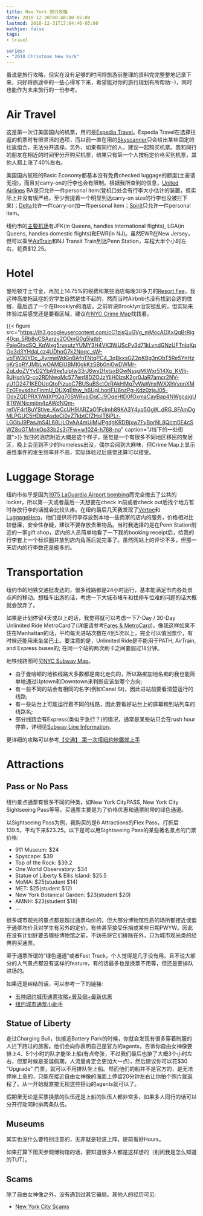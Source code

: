 ```yaml
---
title: New York 旅行攻略
date: 2018-12-30T00:48:00-05:00
lastmod: 2018-12-31T17:04:40-05:00
mathjax: false
tags:
- travel

series:
- "2018 Christmas New York"
---
```


虽说是旅行攻略，但实在没有足够的时间将旅游前整理的资料完完整整地记录下来，只好将旅途中的一些心得写下来，希望能对你的旅行规划有所帮助:-)，同时也能作为未来旅行的一份参考。

# Air Travel
这是第一次订美国国内的机票，用的是[Expedia Travel](https://www.expedia.com)。Expedia Travel在选择往返的机票时有很灵活的选项，而以前一直在用的[Skyscanner](https://www.skyscanner.net)只会给出某些固定的往返组合，无法分开选择。另外，如果有同行的人，建议一起购买机票。我和同行的朋友在相近的时间里分开购买机票，结果只有第一个人按标定价格买到机票，其他人都上涨了40%左右。

美国国内航班的Basic Economy都基本没有免费checked luggage的额度(土豪请无视)，而且对carry-on的行李也会有限制。根据我所查到的信息，[United Airlines](https://www.united.com/CMS/en-US/travel/Pages/BaggageCarry-On.aspx) BA是只允许一件personal item(登机口处会有行李大小估计的装置，但实际上并没有很严格，至少我提着一个明显到达carry-on size的行李也没被拦下来)；[Delta](https://zh.delta.com/content/www/en_US/traveling-with-us/baggage/before-your-trip/checked.html)允许一件carry-on加一件personal item；[Spirit](https://customersupport.spirit.com/hc/en-us/articles/202096476-What-are-the-size-and-weight-limits-for-bags-)只允许一件personal item。

纽约市的[主要机场](https://www.ny.com/transportation/airports/)有JFK(in Queens, handles international flights), LGA(in Queens, handles domestic flights)和EWR(in NJ)。虽然EWR在New Jersey，但可以乘坐[AirTrain](https://www.airport-ewr.com/airtrain.php)和NJ Transit Train到达Penn Station，车程大半个小时左右，花费$12.25。

# Hotel
曼哈顿寸土寸金，再加上14.75%的税费和某些酒店每晚30多刀的[Resort Fee](http://killresortfees.com/newyorkcity/)，我这种高度拖延症的穷学生自然是住不起的，然而当时Airbnb也没有找到合适的住宿，最后选了一个在Brooklyn的酒店。之前听说Brooklyn治安挺乱的，但实际来体验过后感觉还是要看区域，建议在[NYC Crime Map](https://maps.nyc.gov/crime/)找找看。

{{< figure src="https://lh3.googleusercontent.com/cC1zjsQuGVg_mMocADXxQqBrRig40cp_5Rb8qCSAarzv2OOmQ0g5latbI-PajeGtxdSQ_KqWxg5ruyutzYUMY3H4VK3WUScPv3d71kLvndGNzUFTnlqKpOo3d3YHdaLcz4UDhoG7k2Noqc_sW-vbTW30YDc_JlyrmeWdGnBAfnTNtqPC4_3qBkxsGZ2pKBg3nObT5Re5YnHzoKrSpRYJMbLwOAMEiUBMI0gkKzSBb0ni0wDWMr-ZqLdoZVYyD2YbA9ke1ulpIw33rJ6wyDfxtsxBGwNssgMtWxr514Xp_KVIlj-RJHsnVQ-co2RDNwoMc577enf8DZOJzYliH0lzsK2gr0JaR7amcr2NV-yU1O2471KEDUqQtoPizuoC7BUSuBSctOrRAkHMq7vWaWnxlWXXhVvonXMFz0FevsdbcFinmU_OUXgEthw_h6UgLhorjFU6nzPg-Kdz0zjaJ05-OdxZQDPRX1WdXPtQg70SWRvqjDqCJ9OqeHtD0fGxmaCayBap4NWgcajgU8T6WNjcmjbn4zAWdNQm-refVF4rfBuYStlve_KwCcUH9lARZaO1FcImh89KA3Y4yq5GglK_dRG_8FAmDgMLPGUC5HDbbAsdeCi0yZ7kbtCfZHolT6jPLr-LGGbJ9PasJnS4L68LjLOvAA4mUjMjJPgdgKRDBjxw7FyBorNL8Qcm0E4cSWZ8oGTMnkOp33b2s3j7Fw=w1024-h768-no" caption="J线下的一处街道">}}
我住的酒店附近大概是这个样子，感觉是一个有很多不同地区移民的聚居区，晚上会见到不少的homeless出没，偶尔会闻到大麻味，但Crime Map上显示恶性事件的发生频率并不高，实际体验过后感觉还算可以接受。

# Luggage Storage
纽约市似乎是因为[1975 LaGuardia Airport bombing](https://en.wikipedia.org/wiki/1975_LaGuardia_Airport_bombing)而完全撤去了公共的locker，所以第一天或者最后一天想要在check in前或者check out后找个地方暂时存放行李的话就会比较头疼。在纽约最后几天我发现了[Vertoe](https://vertoe.com/?gclid=CjwKCAiA9qHhBRB2EiwA7poaeCSrWqJgbtj97LZnflTscr87gqVsMaBHteOwu6imGR0W0-T2_pNP5RoCMMYQAvD_BwE)和[LuggageHero](https://luggagehero.com/guide-luggage-storage-nyc/)，他们提供将行李存放到本地一些商家的店内的服务，价格相对比较低廉，安全性存疑，建议不要存放贵重物品。当时我选择的是在Penn Station附近的一家gift shop，店内的人员简单地看了一下我的booking receipt后，给我的行李套上一个标识圈并放到店内角落后就完事了。虽然网站上的评论不多，但那一天店内的行李数还是挺多的。

# Transportation
纽约市的地铁交通挺发达的，很多线路都是24小时运行，基本能满足市内各处景点间的移动。想租车出游的话，考虑一下大城市堵车和找停车位难的问题的话大概就会放弃了。

如果是计划停留4天或以上的话，我觉得就可以考虑一下7-Day / 30-Day Unlimited Ride MetroCard了(详细请参考[Fares & MetroCard](http://web.mta.info/metrocard/mcgtreng.htm))。像我这样如果不住在Manhattan的话，平均每天进站次数在4到5次以上，完全可以值回票价，有时候还能用来坐坐巴士。要注意的是，Unlimited Ride是不能用于PATH, AirTrain, and Express buses的; 在同一个站的两次刷卡之间要超过18分钟。

地铁线路图可见[NYC Subway Map](http://web.mta.info/nyct/maps/subwaymap.pdf)。

- 由于曼哈顿的地铁线路大多数都是南北走向的，所以路痴加地名痴的我也能简单地通过Uptown和Downtown来判断应该坐哪个方向;
- 有一些不同的站会有相同的名字(例如Canal St)，因此进站前要看清楚运行的线路;
- 有一些站台上可能运行着不同的线路，因此要看好站台上的屏幕和到站列车的线路名;
- 部分线路会有Express(类似于急行？)的情况，通常是某些站只会在rush hour停靠，详细见[Subway Line Information](http://web.mta.info/nyct/service/)。

更详细的攻略可以参考[【交通】 第一次搭紐約地鐵就上手](https://www.backpackers.com.tw/forum/showthread.php?t=1935647)

# Attractions
## Pass or No Pass
纽约景点通票有很多不同的种类，如New York CityPASS, New York City Sightseeing Pass等等。买通票主要是为了价格优惠和通票附带的绿色通道。

以Sightseeing Pass为例，我购买的是6 Attractions的Flex Pass，打折后$139.5$，平均下来$23.25。以下是可以用Sightseeing Pass的某些著名景点的门票价格:

- 911 Museum: $24
- Spyscape: $39
- Top of the Rock: $39.2
- One World Observatory: $34
- Statue of Liberty & Ellis Island: $25.5
- MoMA: $25(student $14)
- MET: $25(student $12)
- New York Botanical Garden: $23(student $20)
- AMNH: $23(student $18)
- ...

很多城市观光的景点都是超过通票均价的，但大部分博物馆性质的场所都接近或低于通票均价且对学生有另外的定价，有些甚至接受乐捐或某些日期PWYW。因此在没有计划好要去哪些博物馆之前，不妨先将它们排除在外，只为城市观光类的经典购买通票。

至于通票所谓的“绿色通道”或者Fast Track，个人觉得是几乎没有用。且不说大部分的人气景点都没有这样的feature，有的话最多也是换票不用等，但还是要排队进场的。

如果还是纠结的话，可以参考一下的链接:

- [五种纽约城市通票攻略+普及贴+最新优惠](https://bbs.qyer.com/thread-1058304-1.html)
- [纽约城市通票小助手](http://www.niuyuechengshitongpiao.cn/niuyuechengshitongpiaoxiaozhushou.html)

## Statue of Liberty
走过Charging Bull，快接近Battery Park的时候，你就会发现有很多穿着制服的人拦下路过的旅客。他们会向你表明自己是官方的agents，告诉你自由女神像要排上4、5个小时的队才能坐上船(有点夸张，不过我们最后也排了大概3个小时左右，但那时候是圣诞假期，人流量肯定会更加大一点)，然后建议你可以花$30 "Upgrade" 门票，就可以不用排队坐上船。然而他们的船并不是官方的，是无法停岸上岛的，只能在接近自由女神像的海面上停留20分钟左右让你拍个照片就返程了。从一开始就直接无视这些搭讪的agents就可以了。

假期里无论是买票换票的队伍还是上船的队伍人都非常多，如果多人同行的话可以分开行动同时排两条队伍。

## Museums
其实也没什么要特别注意的，无非就是轻装上阵，提前看好Hours。

如果打算下雨天参观博物馆的话，要知道很多人都是这样想的（别问我是怎么知道的TUT）。

## Scams
除了自由女神像之外，没有遇到过其它骗局。其他人的经历可见:

- [New York City Scams](https://www.financegeek.org/scams/new-york-city-scams/)
